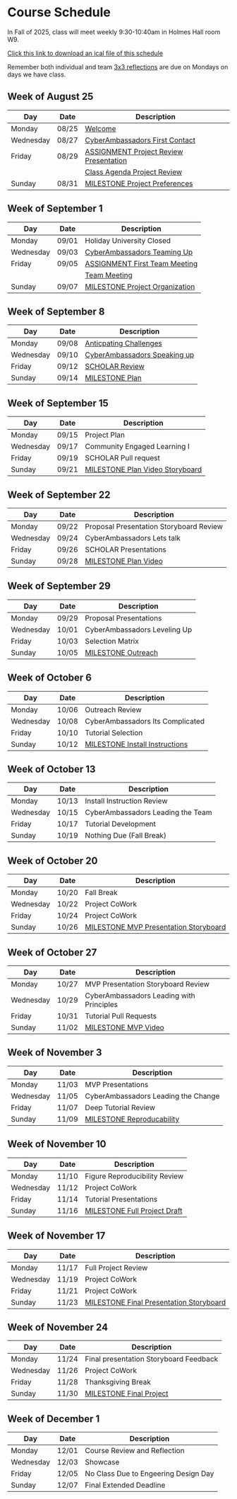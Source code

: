 # Course Schedule  

In Fall of 2025, class will meet weekly 9:30-10:40am in Holmes Hall room W9.

[Click this link to download an ical file of this schedule](./CMSE495_FALL_2025_Calendar.ics)

Remember both individual and team [3x3 reflections](Weekly-3x3) are due on Mondays on days we have class.


## Week of August 25

| Day | Date | Description |
|------|---------|------------|
| Monday | 08/25 |  [Welcome](0825-Welcome) |
| Wednesday | 08/27 |  [CyberAmbassadors First Contact](0827-CyberAmbassadors_First_Contact) |
| Friday | 08/29 |  [ASSIGNMENT Project Review Presentation](0829-ASSIGNMENT_Project_Review_Presentation) |
|  |  |  [Class Agenda Project Review](0829-Class_Agenda_Project_Review) |
| Sunday | 08/31 |  [MILESTONE Project Preferences](0831-MILESTONE_Project_Preferences) |

## Week of September 1

| Day | Date | Description |
|------|---------|------------|
| Monday | 09/01 | Holiday University Closed |
| Wednesday | 09/03 |  [CyberAmbassadors Teaming Up](0903-CyberAmbassadors_Teaming_Up) |
| Friday | 09/05 |  [ASSIGNMENT First Team Meeting](0905-ASSIGNMENT_First_Team_Meeting) |
|  |  |  [Team Meeting](0905-Team_Meeting) |
| Sunday | 09/07 |  [MILESTONE Project Organization](0907-MILESTONE_Project_Organization) |

## Week of September 8

| Day | Date | Description |
|------|---------|------------|
| Monday | 09/08 |  [Anticpating Challenges](0908-Anticpating_Challenges) |
| Wednesday | 09/10 |  [CyberAmbassadors Speaking up](0910-CyberAmbassadors_Speaking_up) |
| Friday | 09/12 |  [SCHOLAR Review](0912-SCHOLAR_Review) |
| Sunday | 09/14 |  [MILESTONE Plan](0914-MILESTONE_Plan) |

## Week of September 15

| Day | Date | Description |
|------|---------|------------|
| Monday | 09/15 | Project Plan |
| Wednesday | 09/17 | Community Engaged Learning I |
| Friday | 09/19 | SCHOLAR Pull request |
| Sunday | 09/21 |  [MILESTONE Plan Video Storyboard](0921-MILESTONE_Plan_Video_Storyboard) |

## Week of September 22

| Day | Date | Description |
|------|---------|------------|
| Monday | 09/22 | Proposal Presentation Storyboard Review |
| Wednesday | 09/24 | CyberAmbassadors Lets talk |
| Friday | 09/26 | SCHOLAR Presentations |
| Sunday | 09/28 |  [MILESTONE Plan Video](0928-MILESTONE_Plan_Video) |

## Week of September 29

| Day | Date | Description |
|------|---------|------------|
| Monday | 09/29 | Proposal Presentations |
| Wednesday | 10/01 | CyberAmbassadors Leveling Up |
| Friday | 10/03 | Selection Matrix |
| Sunday | 10/05 |  [MILESTONE Outreach](1005-MILESTONE_Outreach) |

## Week of October 6

| Day | Date | Description |
|------|---------|------------|
| Monday | 10/06 | Outreach Review |
| Wednesday | 10/08 | CyberAmbassadors Its Complicated |
| Friday | 10/10 | Tutorial Selection |
| Sunday | 10/12 |  [MILESTONE Install Instructions](1012-MILESTONE_Install_Instructions) |

## Week of October 13

| Day | Date | Description |
|------|---------|------------|
| Monday | 10/13 | Install Instruction Review |
| Wednesday | 10/15 | CyberAmbassadors Leading the Team |
| Friday | 10/17 | Tutorial Development |
| Sunday | 10/19 | Nothing Due (Fall Break) |

## Week of October 20

| Day | Date | Description |
|------|---------|------------|
| Monday | 10/20 | Fall Break |
| Wednesday | 10/22 | Project CoWork |
| Friday | 10/24 | Project CoWork |
| Sunday | 10/26 |  [MILESTONE MVP Presentation Storyboard](1026-MILESTONE_MVP_Presentation_Storyboard) |

## Week of October 27

| Day | Date | Description |
|------|---------|------------|
| Monday | 10/27 | MVP Presentation Storyboard Review |
| Wednesday | 10/29 | CyberAmbassadors Leading with Principles |
| Friday | 10/31 | Tutorial Pull Requests |
| Sunday | 11/02 |  [MILESTONE MVP Video](1102-MILESTONE_MVP_Video) |

## Week of November 3

| Day | Date | Description |
|------|---------|------------|
| Monday | 11/03 | MVP Presentations |
| Wednesday | 11/05 | CyberAmbassadors Leading the Change |
| Friday | 11/07 | Deep Tutorial Review |
| Sunday | 11/09 |  [MILESTONE Reproducability](1109-MILESTONE_Reproducability) |

## Week of November 10

| Day | Date | Description |
|------|---------|------------|
| Monday | 11/10 | Figure Reproducibility Review |
| Wednesday | 11/12 | Project CoWork |
| Friday | 11/14 | Tutorial Presentations |
| Sunday | 11/16 |  [MILESTONE Full Project Draft](1116-MILESTONE_Full_Project_Draft) |

## Week of November 17

| Day | Date | Description |
|------|---------|------------|
| Monday | 11/17 | Full Project Review |
| Wednesday | 11/19 | Project CoWork |
| Friday | 11/21 | Project CoWork |
| Sunday | 11/23 |  [MILESTONE Final Presentation Storyboard](1123-MILESTONE_Final_Presentation_Storyboard) |

## Week of November 24

| Day | Date | Description |
|------|---------|------------|
| Monday | 11/24 | Final presentation Storyboard Feedback |
| Wednesday | 11/26 | Project CoWork |
| Friday | 11/28 | Thanksgiving Break |
| Sunday | 11/30 |  [MILESTONE Final Project](1130-MILESTONE_Final_Project) |

## Week of December 1

| Day | Date | Description |
|------|---------|------------|
| Monday | 12/01 | Course Review and Reflection |
| Wednesday | 12/03 | Showcase |
| Friday | 12/05 | No Class Due to Engeering Design Day |
| Sunday | 12/07 | Final Extended Deadline |

